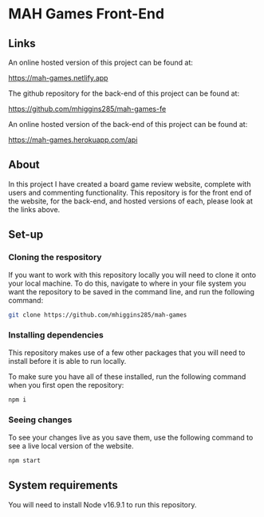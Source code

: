 # MAH Games Front-End

## Links

An online hosted version of this project can be found at:

https://mah-games.netlify.app

The github repository for the back-end of this project can be found at:

https://github.com/mhiggins285/mah-games-fe

An online hosted version of the back-end of this project can be found at:

https://mah-games.herokuapp.com/api

## About

In this project I have created a board game review website, complete with users and commenting functionality. This repository is for the front end of the website, for the back-end, and hosted versions of each, please look at the links above.

## Set-up

### Cloning the respository

If you want to work with this repository locally you will need to clone it onto your local machine. To do this, navigate to where in your file system you want the repository to be saved in the command line, and run the following command: 

```bash
git clone https://github.com/mhiggins285/mah-games
```

### Installing dependencies

This repository makes use of a few other packages that you will need to install before it is able to run locally.

To make sure you have all of these installed, run the following command when you first open the repository:

```bash
npm i
```

### Seeing changes

To see your changes live as you save them, use the following command to see a live local version of the website.

```bash
npm start
```

## System requirements

You will need to install Node v16.9.1 to run this repository.
